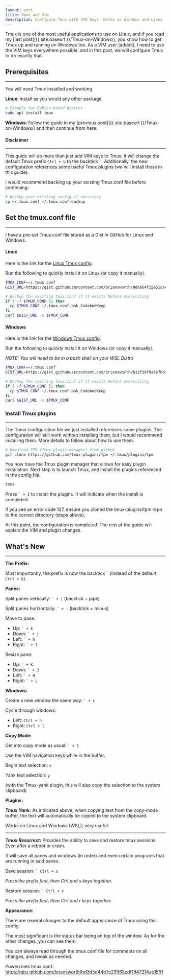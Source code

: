 ```yaml
---
layout: post
title: Tmux and Vim
description: Configure Tmux with VIM keys. Works on Windows and Linux
---
```


Tmux is one of the most useful applications to use on Linux, 
and if you read my [last post]({{ site.baseurl }}/Tmux-on-Windows/), 
you know how to get Tmux up and running on Windows too.
As a VIM user (addict), I need to use the VIM keys everywhere possible, 
and in this post, we will configure Tmux to do exactly that.

## Prerequisites

----

You will need Tmux installed and working.

**Linux**: Install as you would any other package

```bash
# Example for Debian based distros
sudo apt install tmux
```

**Windows**: Follow the guide in my 
[previous post]({{ site.baseurl }}/Tmux-on-Windows/) and then continue from here.


#### Disclaimer

----

<p>
  This guide will do more than just add VIM keys to Tmux;
  it will change the default Tmux prefix <code>Ctrl + b</code> to the backtick <code>`</code>. 
  Additionally, the new configuration references some useful Tmux plugins 
  (we will install these in this guide).
</p>
  I would recommend backing up your existing Tmux.conf file before continuing:

```bash
# Backup your existing config if necessary
cp ~/.tmux.conf ~/.tmux.conf-backup
```

## Set the tmux.conf file

----

I have a pre-set Tmux.conf file stored as a Gist in GitHub for Linux and Windows.

#### Linux

Here is the link for the [Linux Tmux config](https://gist.github.com/briansworth/9da664f15e51ca48ab5d7a0ac4a73cb2).

Run the following to quickly install it on Linux (or copy it manually).

```bash
TMUX_CONF=~/.tmux.conf
GIST_URL=https://gist.githubusercontent.com/briansworth/9da664f15e51ca48ab5d7a0ac4a73cb2/raw/ea2f7da743887e345dbddeccd7eedb1fd2271ba6/.tmux.conf

# Backup the existing tmux.conf if it exists before overwriting
if [ -f $TMUX_CONF ]; then
  cp $TMUX_CONF ~/.tmux.conf.bak_CodeAndKeep
fi
curl $GIST_URL -o $TMUX_CONF
```

#### Windows

Here is the link for the [Windows Tmux config](https://gist.github.com/briansworth/b12f28f9a9e7bd42d9d7b67160079188).

Run the following to quickly install it on Windows (or copy it manually).

*NOTE: You will need to be in a bash shell on your WSL Distro*

```bash
TMUX_CONF=~/.tmux.conf
GIST_URL=https://gist.githubusercontent.com/briansworth/b12f28f9a9e7bd42d9d7b67160079188/raw/61bcca39aed0b68fb2891c26ac4bf92c20733bcd/windows.tmux.conf

# Backup the existing tmux.conf if it exists before overwriting
if [ -f $TMUX_CONF ]; then
  cp $TMUX_CONF ~/.tmux.conf.bak_CodeAndKeep
fi
curl $GIST_URL -o $TMUX_CONF
```

### Install Tmux plugins

----

The Tmux configuration file we just installed references some plugins.
The configuration will still work without installing them, 
but I would recommend installing them. 
More details to follow about how to use them.

```bash
# Download TPM (Tmux plugin manager) from github
git clone https://github.com/tmux-plugins/tpm ~/.tmux/plugins/tpm
```

You now have the Tmux plugin manager that allows for easy plugin installation.
Next step is to launch Tmux, and install the plugins referenced in the config file.

```bash
tmux
```

<p>
Press <code>` + I</code> to install the plugins. 
It will indicate when the install is completed.
</p>

If you see an error code 127, 
ensure you cloned the tmux-plugins/tpm repo to the correct directory (steps above).

At this point, the configuration is completed.
The rest of the guide will explain the VIM and plugin changes.


## What's New

----

**The Prefix:**
<p>
  Most importantly, the prefix is now the backtick <code>`</code> 
  (instead of the default <code>Ctrl + b</code>).
</p>

**Panes:**

Split panes vertically: <code>` + |</code> (backtick + pipe)

Split panes horizontally: <code>` + -</code> (backtick + minus)

Move to pane:
- Up:    <code>` + k</code>
- Down:  <code>` + j</code>
- Left:  <code>` + h</code>
- Right: <code>` + l</code>

Resize pane:
- Up:    <code>` + K</code>
- Down:  <code>` + J</code>
- Left:  <code>` + H</code>
- Right: <code>` + L</code>


**Windows:**

Create a new window the same way: <code>` + c</code>

Cycle through windows:
- Left:  `Ctrl + h`
- Right: `Ctrl + l`

**Copy Mode:**

Get into copy mode as usual: <code>` + [</code>

Use the VIM navigation keys while in the buffer.

Begin text selection: `v`

Yank text selection: `y`

(with the Tmux-yank plugin,
this will also copy the selection to the system clipboard)

**Plugins:**

***Tmux Yank:***
As indicated above, when copying text from the copy-mode buffer,
the text will automatically be copied to the system clipboard. 

Works on Linux and Windows (WSL); very useful.

---

***Tmux Resurrect:***
Provides the ability to save and restore tmux sessions. 
Even after a reboot or crash.

It will save all panes and windows (in order) 
and even certain programs that are running in said panes.

Save session: <code>` Ctrl + s</code>

*Press the prefix first, then Ctrl and s keys together.*

Restore session: <code>` Ctrl + r</code>

*Press the prefix first, then Ctrl and r keys together.*


**Appearance:**

There are several changes to the default appearance of Tmux using this config.

The most significant is the status bar being on top of the window.
As for the other changes, you can see them. 

You can always read through the tmux.conf file for comments on all changes,
and tweak as needed.

PowerLines tmux.conf:
https://gist.github.com/briansworth/bd3d5d44b7e23982edf1847214ab1551

